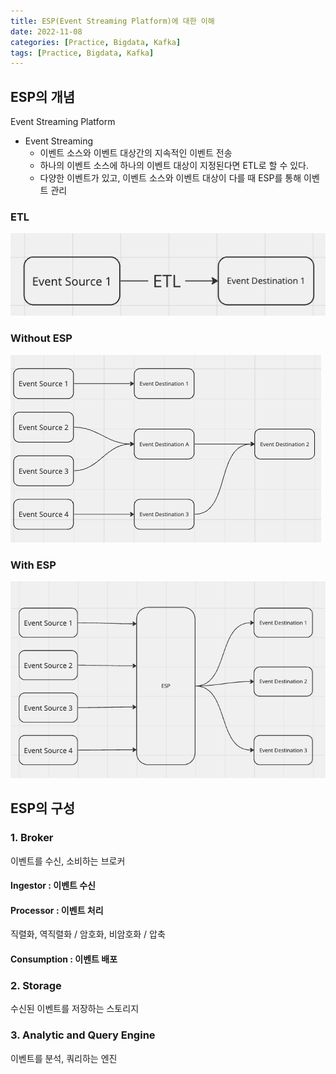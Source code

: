 ```yaml
---
title: ESP(Event Streaming Platform)에 대한 이해
date: 2022-11-08
categories: [Practice, Bigdata, Kafka]
tags: [Practice, Bigdata, Kafka]
---
```


## ESP의 개념

Event Streaming Platform

- Event Streaming
  - 이벤트 소스와 이벤트 대상간의 지속적인 이벤트 전송
  - 하나의 이벤트 소스에 하나의 이벤트 대상이 지정된다면 ETL로 할 수 있다.
  - 다양한 이벤트가 있고, 이벤트 소스와 이벤트 대상이 다를 때 ESP를 통해 이벤트 관리

### ETL

![image](/assets/img/_posts/bigdata/kafka/etl.png)

### Without ESP

![image](/assets/img/_posts/bigdata/kafka/without_esp.png)

### With ESP

![image](/assets/img/_posts/bigdata/kafka/with_esp.png)

## ESP의 구성

### 1. Broker

이벤트를 수신, 소비하는 브로커

#### Ingestor : 이벤트 수신

#### Processor : 이벤트 처리

직렬화, 역직렬화 / 암호화, 비암호화 / 압축

#### Consumption : 이벤트 배포

### 2. Storage

수신된 이벤트를 저장하는 스토리지

### 3. Analytic and Query Engine

이벤트를 분석, 쿼리하는 엔진
